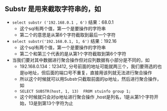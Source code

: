 ## Substr 是用来截取字符串的，如  
* `select substr ('192.168.0.1 , 6')` 结果：68.0.1
  * 这个sql有两个值，第一个是要操作的字符串
  * 第二个的意思是从第6个字符截取到最后一个字符
* `select substr('192.168.0.1, 1, 6')` 结果：192.16
  * 这个sql有两个值，第一个是要操作的字符串
  * 第二个和第三个代表的是从第1个字符截取到第6个字符
* 当我们要对其中数据进行聚合操作但对应列数据有小部分是不同的，如
  * 192.168.0.134：123412, 分号前面的地址可能就两三个，我们要筛选的也是ip地址，但后面的端口号不重复，直接用该列就无法进行聚合操作  
  * 所以这个时候就可以用Substr只截取前面的ip地址，然后进行聚合操作，如  
  * `SELECT SUBSTR(host, 1, 13)  FROM stuinfo group 1;`
  * 这个时候就只会对ip地址进行聚合操作 ,host是列名，1是从第1个字符开始，13是到第13个字符为止


